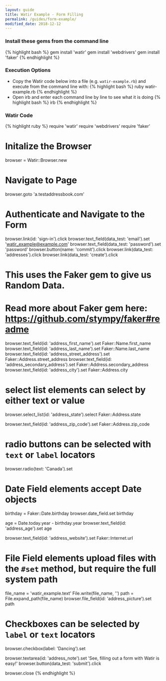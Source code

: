 ```yaml
---
layout: guide
title: Watir Example - Form Filling
permalink: /guides/form-example/
modified_date: 2018-12-12
---
```


<!--- TODO: Add links to Additional Guides for working with the special form elements below  --->

### Install these gems from the command line

{% highlight bash %}
gem install 'watir'
gem install 'webdrivers'
gem install 'faker'
{% endhighlight %}

### Execution Options

* Copy the Watir code below into a file (e.g. `watir-example.rb`) and execute from the command line with:
{% highlight bash %}
ruby watir-example.rb
{% endhighlight %}
* Open irb and enter each command line by line to see what it is doing
{% highlight bash %}
irb
{% endhighlight %}

### Watir Code

{% highlight ruby %}
require 'watir'
require 'webdrivers'
require 'faker'

# Initalize the Browser
browser = Watir::Browser.new

# Navigate to Page
browser.goto 'a.testaddressbook.com'

# Authenticate and Navigate to the Form
browser.link(id: 'sign-in').click
browser.text_field(data_test: 'email').set 'watir_example@example.com'
browser.text_field(data_test: 'password').set 'password'
browser.button(name: 'commit').click
browser.link(data_test: 'addresses').click
browser.link(data_test: 'create').click

# This uses the Faker gem to give us Random Data.
# Read more about Faker gem here: https://github.com/stympy/faker#readme

browser.text_field(id: 'address_first_name').set Faker::Name.first_name
browser.text_field(id: 'address_last_name').set Faker::Name.last_name
browser.text_field(id: 'address_street_address').set Faker::Address.street_address
browser.text_field(id: 'address_secondary_address').set Faker::Address.secondary_address
browser.text_field(id: 'address_city').set Faker::Address.city

# select list elements can select by either text or value
browser.select_list(id: 'address_state').select Faker::Address.state

browser.text_field(id: 'address_zip_code').set Faker::Address.zip_code

# radio buttons can be selected with `text` or `label` locators
browser.radio(text: 'Canada').set

# Date Field elements accept Date objects
birthday = Faker::Date.birthday
browser.date_field.set birthday

age = Date.today.year - birthday.year
browser.text_field(id: 'address_age').set age

browser.text_field(id: 'address_website').set Faker::Internet.url

# File Field elements upload files with the `#set` method, but require the full system path
file_name = 'watir_example.text'
File.write(file_name, '')
path = File.expand_path(file_name)
browser.file_field(id: 'address_picture').set path

# Checkboxes can be selected by `label` or `text` locators
browser.checkbox(label: 'Dancing').set

browser.textarea(id: 'address_note').set 'See, filling out a form with Watir is easy!'
browser.button(data_test: 'submit').click

browser.close
{% endhighlight %}

